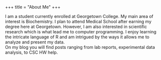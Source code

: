 +++
title = "About Me"
+++

I am a student currently enrolled at Georgetown College. My main area of interest is Biochemistry. I plan to attend Medical School after earning my degree here at Georgetown. However, I am also interested in scientific research which is what lead me to computer programming. I enjoy learning the intricate language of R and am intrigued by the ways it allows me to analyze and present my data.  
On my blog you will find posts ranging from lab reports, experimental data analysis, to CSC HW help. 